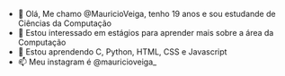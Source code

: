 - 👋 Olá, Me chamo @MauricioVeiga, tenho 19 anos e sou estudande de Ciências da Computação
- 👀 Estou interessado em estágios para aprender mais sobre a área da Computação
- 🌱 Estou aprendendo C, Python, HTML, CSS e Javascript
- 📫 Meu instagram é @mauricioveiga_  

<!---
MauricioVeiga/MauricioVeiga is a ✨ special ✨ repository because its `README.md` (this file) appears on your GitHub profile.
You can click the Preview link to take a look at your changes.
--->
